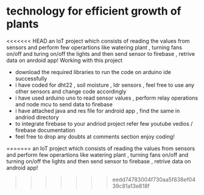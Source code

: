 # technology for efficient growth of plants
<<<<<<< HEAD
 an IoT project which consists of reading the values from sensors and perform few operartions like watering plant , turning fans on/off and turing on/off the lights and then send sensor to firebase , retrive data on anrdoid app!
 Working with this project
 - download the required libraries to run the code on arduino ide successfully
 - i have coded for dht22 , soil moisture , ldr sensors , feel free to use any other sensors and change code accordingly
 - i have used arduino uno to read sensor values , perform relay operations and node mcu to send data to firebase
 - i have attached java and res file for android app , find the same in andriod directory
 - to integrate firebase to your andriod project refer few youtube vedios / firebase documentation 
 - feel free to drop any doubts at comments section
 enjoy coding!

=======
 an IoT project which consists of reading the values from sensors and perform few operartions like watering plant , turning fans on/off and turning on/off the lights and then send sensor to firebase , retrive data on android app!
>>>>>>> eedd74783004f730aa5f838ef0439c81a13e818f


